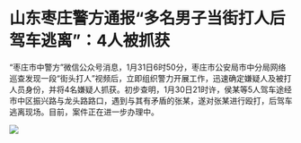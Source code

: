 # 山东枣庄警方通报“多名男子当街打人后驾车逃离”：4人被抓获

“枣庄市中警方”微信公众号消息，1月31日6时50分，枣庄市公安局市中分局网络巡查发现一段“街头打人”视频后，立即组织警力开展工作，迅速确定嫌疑人及被打人员身份，并将4名嫌疑人抓获。初步查明，1月30日21时许，侯某等5人驾车途经市中区振兴路与龙头路路口，遇到与其有矛盾的张某，遂对张某进行殴打，后驾车逃离现场。目前，案件正在进一步办理中。

![](https://inews.gtimg.com/newsapp_bt/0/15638603992/1000)

